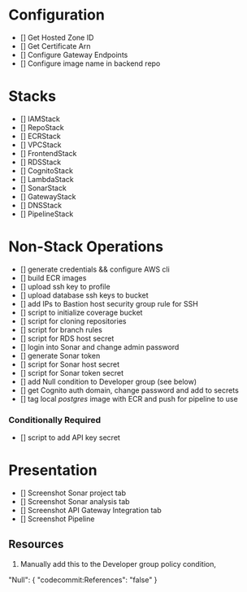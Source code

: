 # Configuration
- [] Get Hosted Zone ID
- [] Get Certificate Arn
- [] Configure Gateway Endpoints
- [] Configure image name in backend repo

# Stacks

- [] IAMStack
- [] RepoStack
- [] ECRStack
- [] VPCStack
- [] FrontendStack
- [] RDSStack
- [] CognitoStack
- [] LambdaStack
- [] SonarStack
- [] GatewayStack
- [] DNSStack
- [] PipelineStack

# Non-Stack Operations

- [] generate credentials && configure AWS cli
- [] build ECR images
- [] upload ssh key to profile
- [] upload database ssh keys to bucket
- [] add IPs to Bastion host security group rule for SSH
- [] script to initialize coverage bucket
- [] script for cloning repositories
- [] script for branch rules
- [] script for RDS host secret 
- [] login into Sonar and change admin password
- [] generate Sonar token
- [] script for Sonar host secret
- [] script for Sonar token secret
- [] add Null condition to Developer group (see below)
- [] get Cognito auth domain, change password and add to secrets
- [] tag local *postgres* image with ECR and push for pipeline to use

### Conditionally Required
- [] script to add API key secret

# Presentation

- [] Screenshot Sonar project tab
- [] Screenshot Sonar analysis tab
- [] Screenshot API Gateway Integration tab
- [] Screenshot Pipeline

## Resources

1. Manually add this to the Developer group policy condition,

"Null": {
    "codecommit:References": "false"
}